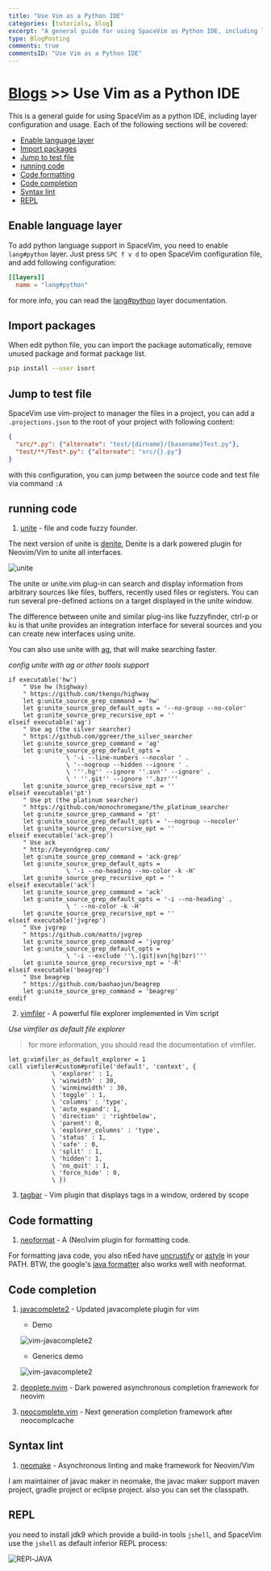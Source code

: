 ```yaml
---
title: "Use Vim as a Python IDE"
categories: [tutorials, blog]
excerpt: "A general guide for using SpaceVim as Python IDE, including layer configuration, requiems installation and usage."
type: BlogPosting
comments: true
commentsID: "Use Vim as a Python IDE"
---
```


# [Blogs](../blog/) >> Use Vim as a Python IDE

This is a general guide for using SpaceVim as a python IDE, including layer configuration and usage. 
Each of the following sections will be covered:


<!-- vim-markdown-toc GFM -->

- [Enable language layer](#enable-language-layer)
- [Import packages](#import-packages)
- [Jump to test file](#jump-to-test-file)
- [running code](#running-code)
- [Code formatting](#code-formatting)
- [Code completion](#code-completion)
- [Syntax lint](#syntax-lint)
- [REPL](#repl)

<!-- vim-markdown-toc -->

## Enable language layer

To add python language support in SpaceVim, you need to enable `lang#python` layer. Just press `SPC f v d` to open
SpaceVim configuration file, and add following configuration:

```toml
[[layers]]
  name = "lang#python"
```

for more info, you can read the [lang#python](../layers/lang/python/) layer documentation.

## Import packages

When edit python file, you can import the package automatically, remove unused package and format package list.

```sh
pip install --user isort
```

## Jump to test file

SpaceVim use vim-project to manager the files in a project, you can add a `.projections.json` to the root of your project with following content:

```json
{
  "src/*.py": {"alternate": "test/{dirname}/{basename}Test.py"},
  "test/**/Test*.py": {"alternate": "src/{}.py"}
}
```

with this configuration, you can jump between the source code and test file via command `:A`



## running code

1. [unite](https://github.com/Shougo/unite.vim) - file and code fuzzy founder.

The next version of unite is [denite](https://github.com/Shougo/denite.nvim), Denite is a dark powered plugin for Neovim/Vim to unite all interfaces.

![unite](https://s3.amazonaws.com/github-csexton/unite-01.gif)

The unite or unite.vim plug-in can search and display information from arbitrary sources like files, buffers, recently used files or registers. You can run several pre-defined actions on a target displayed in the unite window.

The difference between unite and similar plug-ins like fuzzyfinder, ctrl-p or ku is that unite provides an integration interface for several sources and you can create new interfaces using unite.

You can also use unite with [ag](https://github.com/ggreer/the_silver_searcher), that will make searching faster.

_config unite with ag or other tools support_

```viml
if executable('hw')
    " Use hw (highway)
    " https://github.com/tkengo/highway
    let g:unite_source_grep_command = 'hw'
    let g:unite_source_grep_default_opts = '--no-group --no-color'
    let g:unite_source_grep_recursive_opt = ''
elseif executable('ag')
    " Use ag (the silver searcher)
    " https://github.com/ggreer/the_silver_searcher
    let g:unite_source_grep_command = 'ag'
    let g:unite_source_grep_default_opts =
                \ '-i --line-numbers --nocolor ' .
                \ '--nogroup --hidden --ignore ' .
                \ '''.hg'' --ignore ''.svn'' --ignore' .
                \ ' ''.git'' --ignore ''.bzr'''
    let g:unite_source_grep_recursive_opt = ''
elseif executable('pt')
    " Use pt (the platinum searcher)
    " https://github.com/monochromegane/the_platinum_searcher
    let g:unite_source_grep_command = 'pt'
    let g:unite_source_grep_default_opts = '--nogroup --nocolor'
    let g:unite_source_grep_recursive_opt = ''
elseif executable('ack-grep')
    " Use ack
    " http://beyondgrep.com/
    let g:unite_source_grep_command = 'ack-grep'
    let g:unite_source_grep_default_opts =
                \ '-i --no-heading --no-color -k -H'
    let g:unite_source_grep_recursive_opt = ''
elseif executable('ack')
    let g:unite_source_grep_command = 'ack'
    let g:unite_source_grep_default_opts = '-i --no-heading' .
                \ ' --no-color -k -H'
    let g:unite_source_grep_recursive_opt = ''
elseif executable('jvgrep')
    " Use jvgrep
    " https://github.com/mattn/jvgrep
    let g:unite_source_grep_command = 'jvgrep'
    let g:unite_source_grep_default_opts =
                \ '-i --exclude ''\.(git|svn|hg|bzr)'''
    let g:unite_source_grep_recursive_opt = '-R'
elseif executable('beagrep')
    " Use beagrep
    " https://github.com/baohaojun/beagrep
    let g:unite_source_grep_command = 'beagrep'
endif
```

2. [vimfiler](https://github.com/Shougo/vimfiler.vim) - A powerful file explorer implemented in Vim script

_Use vimfiler as default file explorer_

> for more information, you should read the documentation of vimfiler.

```viml
let g:vimfiler_as_default_explorer = 1
call vimfiler#custom#profile('default', 'context', {
            \ 'explorer' : 1,
            \ 'winwidth' : 30,
            \ 'winminwidth' : 30,
            \ 'toggle' : 1,
            \ 'columns' : 'type',
            \ 'auto_expand': 1,
            \ 'direction' : 'rightbelow',
            \ 'parent': 0,
            \ 'explorer_columns' : 'type',
            \ 'status' : 1,
            \ 'safe' : 0,
            \ 'split' : 1,
            \ 'hidden': 1,
            \ 'no_quit' : 1,
            \ 'force_hide' : 0,
            \ })
```

3. [tagbar](https://github.com/majutsushi/tagbar) - Vim plugin that displays tags in a window, ordered by scope

## Code formatting

1. [neoformat](https://github.com/sbdchd/neoformat) - A (Neo)vim plugin for formatting code.

For formatting java code, you also nEed have [uncrustify](http://astyle.sourceforge.net/) or [astyle](http://astyle.sourceforge.net/) in your PATH.
BTW, the google's [java formatter](https://github.com/google/google-java-format) also works well with neoformat.

## Code completion

1. [javacomplete2](https://github.com/artur-shaik/vim-javacomplete2) - Updated javacomplete plugin for vim

   - Demo

   ![vim-javacomplete2](https://github.com/artur-shaik/vim-javacomplete2/raw/master/doc/demo.gif)

   - Generics demo

   ![vim-javacomplete2](https://github.com/artur-shaik/vim-javacomplete2/raw/master/doc/generics_demo.gif)

2. [deoplete.nvim](https://github.com/Shougo/deoplete.nvim) - Dark powered asynchronous completion framework for neovim

3. [neocomplete.vim](https://github.com/Shougo/neocomplete.vim) - Next generation completion framework after neocomplcache 

## Syntax lint

1. [neomake](https://github.com/neomake/neomake) - Asynchronous linting and make framework for Neovim/Vim

I am maintainer of javac maker in neomake, the javac maker support maven project, gradle project or eclipse project.
also you can set the classpath.

## REPL

you need to install jdk9 which provide a build-in tools `jshell`, and SpaceVim use the `jshell` as default inferior REPL process:

![REPl-JAVA](https://user-images.githubusercontent.com/13142418/34159605-758461ba-e48f-11e7-873c-fc358ce59a42.gif)
